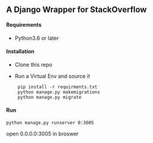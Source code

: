 ## A Django Wrapper for StackOverflow

#### Requirements

   - Python3.6 or later

#### Installation
 - Clone this repo
 - Run a Virtual Env and source it
		 
		pip install -r requirments.txt
		python manage.py makemigrations
		python manage.py migrate
		
#### Run

	python manage.py runserver 0:3005

open 0.0.0.0:3005 in broswer